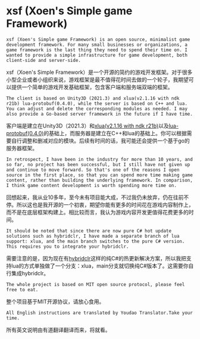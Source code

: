 # xsf (Xoen's Simple game Framework)
`xsf (Xoen's Simple game Framework) is an open source, minimalist game development framework. For many small businesses or organizations, a game framework is the last thing they need to spend their time on. I wanted to provide a simple infrastructure for game development, both client-side and server-side.`

xsf（Xoen's Simple Framework）是一个开源的简约的游戏开发框架。对于很多小型企业或者小组织来说，游戏框架是最不值得花时间去做的一个轮子，我期望可以提供一个简单的游戏开发基础框架，包含客户端和服务端双端的框架。

`The client is based on Unity3D (2021.3) and xlua(v2.1.16 with ndk r21b) lua-protobuf(0.4.0), while the server is based on C++ and lua. You can adjust and delete the corresponding modules as needed. I may also provide a Go-based server framework in the future if I have time.`

客户端是建立在Unity3D（2021.3）和[xlua(v2.1.16 with ndk r21b)](https://github.com/Tencent/xLua)以及[lua-protobuf(0.4.0)](https://github.com/starwing/lua-protobuf)的基础上，而服务器是建立在C++和lua的基础上。你可以根据需要自行调整和删减对应的模块。后续有时间的话，我可能还会提供一个基于go的服务器框架。

`In retrospect, I have been in the industry for more than 10 years, and so far, no project has been successful, but I still have not given up and continue to move forward. So that's one of the reasons I open source in the first place, so that you can spend more time making game content, rather than building the underlying framework. In comparison, I think game content development is worth spending more time on.`

回想起来，我从业10多年，至今未有项目能大成，不过我仍未放弃，仍在往前不停。所以这也是我开源的一个初衷，期望你能有更多的时间花在游戏内容制作上，而不是在底层框架构建上。相比较而言，我认为游戏内容开发更值得花费更多的时间。

`It should be noted that since there are now pure C# hot update solutions such as hybridclr, I have made a separate branch of lua support: xlua, and the main branch switches to the pure C# version. This requires you to integrate your hybridclr.`

需要注意的是，因为现在有[hybridclr](https://github.com/focus-creative-games/hybridclr)这样的纯C#的热更新解决方案，所以我把支持lua的方式单独做了一个分支：xlua，main分支就切换纯C#版本了。这需要你自行集成hybridclr。



`The whole project is based on MIT open source protocol, please feel free to eat.`

整个项目基于MIT开源协议，请放心食用。

`All English instructions are translated by Youdao Translator.Take your time.`

所有英文说明由有道翻译翻译而来，将就看。
